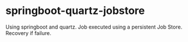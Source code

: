 # springboot-quartz-jobstore
Using springboot and quartz. Job executed using a persistent Job Store. Recovery if failure.
